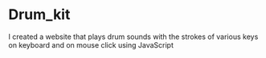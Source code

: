 # Drum_kit
I created a website that plays drum sounds with the strokes of various keys on keyboard and on mouse click using  JavaScript 
